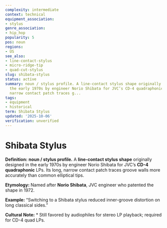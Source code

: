 ```yaml
---
complexity: intermediate
context: technical
equipment_association:
- stylus
genre_association:
- hip_hop
popularity: 5
pos: noun
regions:
- US
see_also:
- line-contact-stylus
- micro-ridge-tip
- quad-cut-stylus
slug: shibata-stylus
status: active
summary: noun / stylus profile. A line-contact stylus shape originally designed in
  the early 1970s by engineer Norio Shibata for JVC’s CD-4 quadraphonic LPs. Its long,
  narrow contact patch traces g...
tags:
- equipment
- historical
term: Shibata Stylus
updated: '2025-10-06'
verification: unverified
---
```


# Shibata Stylus

**Definition:** **noun / stylus profile.** A **line-contact stylus shape** originally designed in the early 1970s by engineer Norio Shibata for JVC’s **CD-4 quadraphonic** LPs. Its long, narrow contact patch traces groove walls more accurately than common elliptical tips.

**Etymology:** Named after **Norio Shibata**, JVC engineer who patented the shape in 1972.

**Example:** “Switching to a Shibata stylus reduced inner-groove distortion on long classical sides.”

**Cultural Note:** * Still favored by audiophiles for stereo LP playback; required for CD-4 quad LPs.

